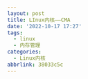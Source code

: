 ```yaml
---
layout: post
title: LInux内核——CMA
date: '2022-10-17 17:27'
tags:
  - linux
  - 内存管理
categories:
  - Linux内核
abbrlink: 38033c5c
---
```


<!--more-->
